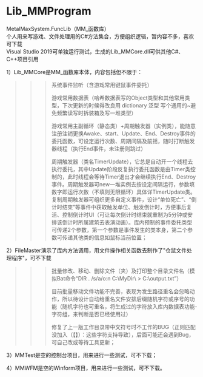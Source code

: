 # Lib_MMProgram
 MetalMaxSystem.FuncLib（MM_函数库）  
 个人用来写游戏、文件处理用的C#方法集合，方便组织逻辑，暂内容不多，喜欢可下载  
 Visual Studio 2019可单独运行测试，生成的Lib_MMCore.dll可供其他C#、C++项目引用
 
 1）Lib_MMCore是MM_函数库本体，内容包括但不限于：
> >>系统事件监听（含游戏常用键鼠事件委托）
> >>
> >>游戏常用数据表（哈希数据表写的Object类型和其他常用类型，下次更新的时候得改良用 dictionary 泛型 写个通用的~避免频繁读写时拆装箱及写一堆类型）
> >>
> >>游戏常用主副循环（静态类）+周期触发器（实例类），能随意注册注销更换Awake、start、Update、End、Destroy事件的委托函数，可设定运行次数、周期间隔及前摇，随时打断触发器线程（执行End事件，未注册则跳过）
> >>
> >>周期触发器（类名TimerUpdate），它总是自动开一个线程去执行委托，其中Update阶段反复执行委托函数是由Timer类控制的，此时线程会等待Timer退出才会继续执行End、Destroy事件。周期触发器可new一堆实例去按设定间隔运行，参数填数字即运行次数（不填则无限循环）具体详TimerUpdate类。复制周期触发器可组织更多自定义事件，设计“单位死亡”、“倒计时结束”等事件中获取触发单位、触发倒计时，方便事后复活、控制倒计时UI（可让每次倒计时结束就重制为5分钟或安排该倒计时所属建筑去表演动画）。库内预制的事件委托类型可传递2个参数，第一个参数是事件发生的类本身，第二个参数可传递其他类的信息如鼠标当前位置；

 2）FileMaster演示了库内方法调用，用文件操作相关函数去制作了"仓鼠文件处理程序"，可不下载
> >>批量修改、移动、删除文件（夹）及打印整个目录文件名（模拟Bat命令“DIR . /s/a/o:n C:\MyDir\ > C:\output.txt”）
> >>
> >>目前批量移动文件功能不完善，表现为发生路径重名会忽略动作，所以待设计自动给重名文件安排后缀随机字符或序号的功能（随机字符也可重名，将生成过的字符放入库内数据表功能-字符组，来判断是否已经使用过）
> >>
> >>修复了上一版工作目录带中文符号时不工作的BUG（正则匹配没加入（【】）：这些字符支持导致），后面可能还会遇到Bug，可自己改或等待工具更新；

 3）MMTest是空的控制台项目，用来进行一些测试，可不下载；
 
 4）MMWFM是空的Winform项目，用来进行一些测试，可不下载。
